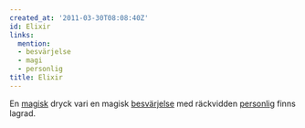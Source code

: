 ```yaml
---
created_at: '2011-03-30T08:08:40Z'
id: Elixir
links:
  mention:
  - besvärjelse
  - magi
  - personlig
title: Elixir
---
```


En [magisk] dryck vari en magisk [besvärjelse] med räckvidden [personlig] finns lagrad.

  [magisk]: magi
  [besvärjelse]: besvärjelse
  [personlig]: personlig